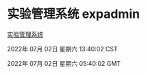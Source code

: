 # 实验管理系统 expadmin
[实验管理系统](http://219.139.198.62:56808/expadmin-782313d2-e1b1-4ea7-932e-3a55e6a1a4d0/)

2022年 07月 02日 星期六 13:40:02 CST

2022年 07月 02日 星期六 05:40:02 GMT
